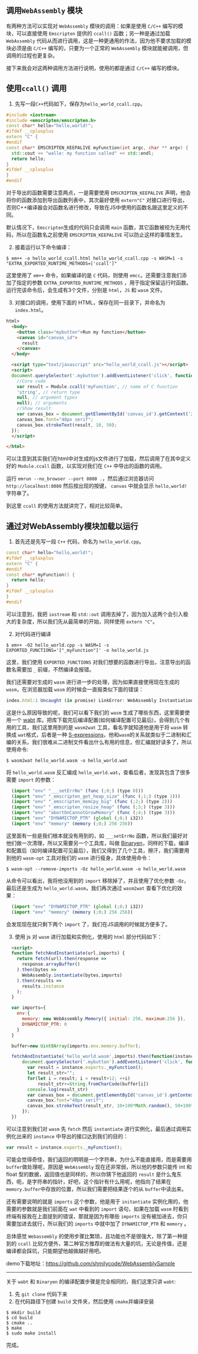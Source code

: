## 调用`WebAssembly` 模块
 
有两种方法可以实现对 `WebAssembly` 模块的调用：如果是使用 `C/C++` 编写的模块，可以直接使用 `Emscripten` 提供的 `ccall()` 函数；另一种是通过加载 `WebAssembly` 代码从而进行调用，这是一种更通用的作法，因为他不要求加载的模块必须是由 `C/C++` 编写的，只要为一个正常的 `WebAssembly` 模块就能被调用，但调用的过程也更复杂。

接下来我会对这两种调用方法进行说明，使用的都是通过 `C/C++` 编写的模块。

## 使用`ccall()` 调用 

1. 先写一段`C++`代码如下，保存为`hello_world_ccall.cpp`。

``` cpp
#include <iostream>
#include <emscripten/emscripten.h>
const char* hello="hello,world!";
#ifdef __cplusplus
extern "C" {
#endif
const char* EMSCRIPTEN_KEEPALIVE myFunction(int argc, char ** argv) {
  std::cout << "walle: my function called" << std::endl;
  return hello;
}
#ifdef __cplusplus
}
#endif
```

对于导出的函数需要注意两点，一是需要使用 `EMSCRIPTEN_KEEPALIVE` 声明，他会将你的函数添加到导出函数列表中，其次最好使用 `extern"C"` 对接口进行导出，否则C++编译器会对函数名进行修改，导致在JS中使用的函数名跟这里定义的不同。

默认情况下，`Emscripten`生成的代码只会调用 `main` 函数，其它函数被视为无用代码，所以在函数名之前使用 `EMSCRIPTEN_KEEPALIVE` 可以防止这样的事情发生。

2. 接着运行以下命令编译：

``` shell
$ em++ -o hello_world_ccall.html hello_world_ccall.cpp -s WASM=1 -s "EXTRA_EXPORTED_RUNTIME_METHODS=['ccall']"
```

这里使用了 `em++` 命令，如果编译的是 `C` 代码，则使用 `emcc`。还需要注意我们添加了指定的参数 `EXTRA_EXPORTED_RUNTIME_METHODS` ，用于指定保留运行时函数。运行完该命令后，会生成有3个文件，分别是 `html`，`JS` 和 `wasm` 文件。

3. 对接口的调用，使用下面的 HTML，保存在同一目录下，并命名为 `index.html`。

``` html
html>
  <body>
    <button class="mybutton">Run my function</button>
    <canvas id="canvas_id">
      result
    </canvas>
  </body>

  <script type="text/javascript" src="hello_world_ccall.js"></script>
  <script>
  document.querySelector('.mybutton').addEventListener('click', function(){
    //Core code
    var result = Module.ccall('myFunction', // name of C function
    'string', // return type
    null, // argument types
    null); // arguments
    //Show result
    var canvas_box = document.getElementById('canvas_id').getContext('2d')
    canvas_box.font="48px serif";
    canvas_box.strokeText(result, 10, 50);
  });
  </script>

</html>
```

可以注意到其实我们在html中对生成的js文件进行了加载，然后调用了在其中定义好的 `Module.ccall` 函数，以实现对我们在 `C++` 中导出的函数的调用。

运行 `emrun --no_browser --port 8080 .`，然后通过浏览器访问 `http://localhost:8080` 然后按出现的按键， `canvas` 中就会显示 `hello,world!` 字符串了。

到这里 `ccall` 的使用方法就讲完了，相对比较简单。

## 通过对WebAssembly模块加载以运行

1. 首先还是先写一段 `C++` 代码，命名为 `hello_world.cpp`。

``` cpp
const char* hello="hello,world!";
#ifdef __cplusplus
extern "C" {
#endif
const char* myFunction() {
  return hello;
}
#ifdef __cplusplus
}
#endif
```

可以注意到，我把 `iostream` 和 `std::out` 调用去掉了，因为加入这两个会引入极大的复杂度，所以我们先从最简单的开始，同样使用 `extern "C"`。

2. 对代码进行编译

``` shell
$ em++ -O2 hello_world.cpp -s WASM=1 -s EXPORTED_FUNCTIONS='["_myFunction"]' -o hello_world.js
```

这里，我们使用 `EXPORTED_FUNCTIONS` 对我们想要的函数进行导出，注意导出的函数名需要加 `_` 前缀，不然编译会报错。

我们还需要对生成的 `wasm` 进行进一步的处理，因为如果直接使用现在生成的 `wasm`，在浏览器加载 `wasm` 的时候会一直报类似下面的错误：

``` js
index.html:1 Uncaught (in promise) LinkError: WebAssembly Instantiation: Import #0 module="env" function="___setErrNo" error: function import requires a callable
```

这是什么原因导致的呢，我们可以看下我们的 `wasm` 生成了哪些东西，这里需要使用一个 [wabt](https://github.com/WebAssembly/wabt) 库。把库下载完后编译配置(如何编译配置可见最后)，会得到几个有用的工具，我们这里用到的是 `wasm2wat` 工具，看名字就知道他是用于将 `wasm` 转换成 `wat`格式，后者是一种 [S-expressions](https://developer.mozilla.org/en-US/docs/WebAssembly/Understanding_the_text_format)，他和`wasm`的关系就类似于二进制和汇编的关系，我们很难从二进制文件看出什么有用的信息，但汇编就好读多了，所以使用命令:

``` shell
$ wasm2wat hello_world.wasm -o hello_world.wat
```

将 `hello_world.wasm` 反汇编成 `hello_world.wat`，查看后者，发现其包含了很多需要 `import` 的参数：

``` js
  (import "env" "___setErrNo" (func (;0;) (type 0)))
  (import "env" "_emscripten_get_heap_size" (func (;1;) (type 1)))
  (import "env" "_emscripten_memcpy_big" (func (;2;) (type 2)))
  (import "env" "_emscripten_resize_heap" (func (;3;) (type 3)))
  (import "env" "abortOnCannotGrowMemory" (func (;4;) (type 3)))
  (import "env" "DYNAMICTOP_PTR" (global (;0;) i32))
  (import "env" "memory" (memory (;0;) 256 256))
```

这里面有一些是我们根本就没有用到的，如 `___setErrNo` 函数，所以我们最好对他们做一次清理，所以又需要另一个工具库，叫做 [Binaryen](https://github.com/WebAssembly/binaryen.git)，同样的下载，编译和配置后（如何编译配置可见最后），我们又得到了几个工具，擦汗，我们需要用到他的 `wasm-opt` 工具对我们的 `wasm` 进行瘦身，具体使用命令：

``` shell
$ wasm-opt --remove-imports -Oz hello_world.wasm -o hello_world.wasm
```

从命令可以看出，我将他没用到的 `import` 移除掉了，并且使用了优化参数 `-Oz`，最后还是生成为 `hello_world.wasm`，我们再次通过 `wasm2wat` 查看下优化的效果：

``` js
  (import "env" "DYNAMICTOP_PTR" (global (;0;) i32))
  (import "env" "memory" (memory (;0;) 256 256))
```

会发现现在就只剩下两个 `import` 了，我们在JS调用的时候就方便多了。

3. 使用 js 对 `wasm` 进行加载和实例化，使用的 `html` 部分代码如下：

``` html
  <script>
  function fetchAndInstantiate(url,imports) {
    return fetch(url).then(response =>
      response.arrayBuffer()
    ).then(bytes =>
      WebAssembly.instantiate(bytes,imports)
    ).then(results =>
      results.instance
    );
  }

  var imports={
    env:{
      memory: new WebAssembly.Memory({ initial: 256, maximum:256 }),
      DYNAMICTOP_PTR: 0
    }
  }

  buffer=new Uint8Array(imports.env.memory.buffer);

  fetchAndInstantiate('hello_world.wasm',imports).then(function(instance) {
      document.querySelector('.mybutton').addEventListener('click', function(){
        var result = instance.exports._myFunction();
        let result_str="";
        for(let i = result; i < result+12; ++i)
            result_str+=String.fromCharCode(buffer[i])
        console.log(result_str)
        var canvas_box = document.getElementById('canvas_id').getContext('2d')
        canvas_box.font="48px serif";
        canvas_box.strokeText(result_str, 10+100*Math.random(), 50+100*Math.random());
      });
  })

```

可以注意到我们对 `wasm` 先 `fetch` 然后 `instantiate` 进行实例化，最后通过调用实例化出来的 `instance` 中导出的接口达到我们的目的：

``` js
var result = instance.exports._myFunction();
```

可能会觉得奇怪，我们返回的明明是一个字符串，为什么不能直接用，而是需要用 `buffer`做处理呢，原因是 `WebAssembly` 现在还非常弱，所以他的参数只能传 int 和 float 型的数据，返回值也是同样的，所以你猜下他返回的 `result` 是什么鬼东西，呃，是字符串的指针，好吧，这个指针有什么用呢，他指向了结果在 `memory.buffer`中存放的位置，所以我们需要把结果逐个的从 `buffer`中读出来。

还有需要说明的就是 `imports` 这个参数，他是用于 `initantiate` 实例化用的，他需要的参数就是我们前面在 `wat` 中看到的 `import` 语句，如果在加载 `wasm` 时看到终端有报我在上面提到的错误，那就是因为有哪些 `imports` 没有被加进去，你只需要加进去就行，所以我们的 `imports` 中就中加了 `DYNAMICTOP_PTR` 和 `memory` 。

总体感觉 `Webassembly` 的使用步骤比繁琐，且功能也不是很强大，除了第一种提到的 `ccall` 比较方便外，第二种官方推荐的做法有大量的坑，无论是传值，还是编译都会踩坑，只能期望他越做越好用吧。

demo下载地址：https://github.com/shmilycode/WebAssemblySample

------------------------
关于 `wabt` 和 `Binaryen` 的编译配置步骤是完全相同的，我们这里只讲 `wabt`:

1. 先 `git clone` 代码下来
2. 在代码路径下创建 `build` 文件夹，然后使用 `cmake`并编译安装

``` shell
$ mkdir build
$ cd build
$ cmake ..
$ make
$ sudo make install
```

完成。